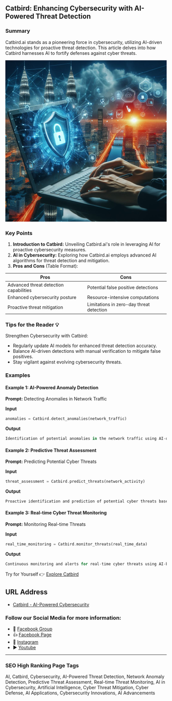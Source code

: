 ## Catbird: Enhancing Cybersecurity with AI-Powered Threat Detection

### Summary
Catbird.ai stands as a pioneering force in cybersecurity, utilizing AI-driven technologies for proactive threat detection. This article delves into how Catbird harnesses AI to fortify defenses against cyber threats.

<img src="catbird.webp" alt="Enhancing Cybersecurity with AI-Powered Threat Detection">

### Key Points

1. **Introduction to Catbird:** Unveiling Catbird.ai's role in leveraging AI for proactive cybersecurity measures.
2. **AI in Cybersecurity:** Exploring how Catbird.ai employs advanced AI algorithms for threat detection and mitigation.
3. **Pros and Cons** (Table Format):

| Pros                                 | Cons                                |
|--------------------------------------|-------------------------------------|
| Advanced threat detection capabilities| Potential false positive detections |
| Enhanced cybersecurity posture       | Resource-intensive computations     |
| Proactive threat mitigation          | Limitations in zero-day threat detection|

### Tips for the Reader 💡
Strengthen Cybersecurity with Catbird:
- Regularly update AI models for enhanced threat detection accuracy.
- Balance AI-driven detections with manual verification to mitigate false positives.
- Stay vigilant against evolving cybersecurity threats.

### Examples

#### Example 1: AI-Powered Anomaly Detection
**Prompt:** Detecting Anomalies in Network Traffic

**Input**
```dart
anomalies = Catbird.detect_anomalies(network_traffic)
```

**Output**
```dart
Identification of potential anomalies in the network traffic using AI-driven detection.
```

#### Example 2: Predictive Threat Assessment
**Prompt:** Predicting Potential Cyber Threats

**Input**
```dart
threat_assessment = Catbird.predict_threats(network_activity)
```

**Output**
```dart
Proactive identification and prediction of potential cyber threats based on network activity.
```

#### Example 3: Real-time Cyber Threat Monitoring
**Prompt:** Monitoring Real-time Threats

**Input**
```dart
real_time_monitoring = Catbird.monitor_threats(real_time_data)
```

**Output**
```dart
Continuous monitoring and alerts for real-time cyber threats using AI-based detection.
```

Try for Yourself 👉 <a href="https://www.catbird.ai/" target="_blank">Explore Catbird</a>

## URL Address
- <a href="https://www.catbird.ai/" target="_blank">Catbird - AI-Powered Cybersecurity</a>

### Follow our Social Media for more information:
- 📘 <a href="https://www.facebook.com/groups/trionxai" target="_blank">Facebook Group</a>
- 👍 <a href="https://www.facebook.com/ai.trionxai" target="_blank">Facebook Page</a>
- 📸 <a href="https://www.instagram.com/trionxai/" target="_blank">Instagram</a>
- ▶️ <a href="https://www.youtube.com/@robotdocs/" target="_blank">Youtube</a>

<hr>

### SEO High Ranking Page Tags
AI, Catbird, Cybersecurity, AI-Powered Threat Detection, Network Anomaly Detection, Predictive Threat Assessment, Real-time Threat Monitoring, AI in Cybersecurity, Artificial Intelligence, Cyber Threat Mitigation, Cyber Defense, AI Applications, Cybersecurity Innovations, AI Advancements